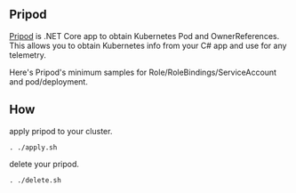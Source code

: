 Pripod
---

[Pripod](https://github.com/mayuki/Pripod) is .NET Core app to obtain Kubernetes Pod and OwnerReferences.
This allows you to obtain Kubernetes info from your C# app and use for any telemetry.

Here's Pripod's minimum samples for Role/RoleBindings/ServiceAccount and pod/deployment.

## How

apply pripod to your cluster.

```shell
. ./apply.sh
```

delete your pripod.

```shell
. ./delete.sh
```
